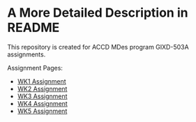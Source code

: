 # A More Detailed Description in README
This repository is created for ACCD MDes program GIXD-503A assignments.

Assignment Pages:
- <a href="https://stevewu-accd.github.io/GIXD-503A/WK1/index.html">WK1 Assignment</a>
- <a href="https://stevewu-accd.github.io/GIXD-503A/WK2/responsive.html">WK2 Assignment</a>
- <a href="https://stevewu-accd.github.io/GIXD-503A/WK3/assignment/index.html">WK3 Assignment</a>
- <a href="https://stevewu-accd.github.io/GIXD-503A/WK4/assignment/index.html">WK4 Assignment</a>
- <a href="https://stevewu-accd.github.io/GIXD-503A/WK5/assignment/index.html">WK5 Assignment</a>
